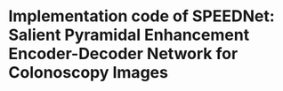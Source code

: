 # Implementation code of SPEEDNet: Salient Pyramidal Enhancement Encoder-Decoder Network for Colonoscopy Images